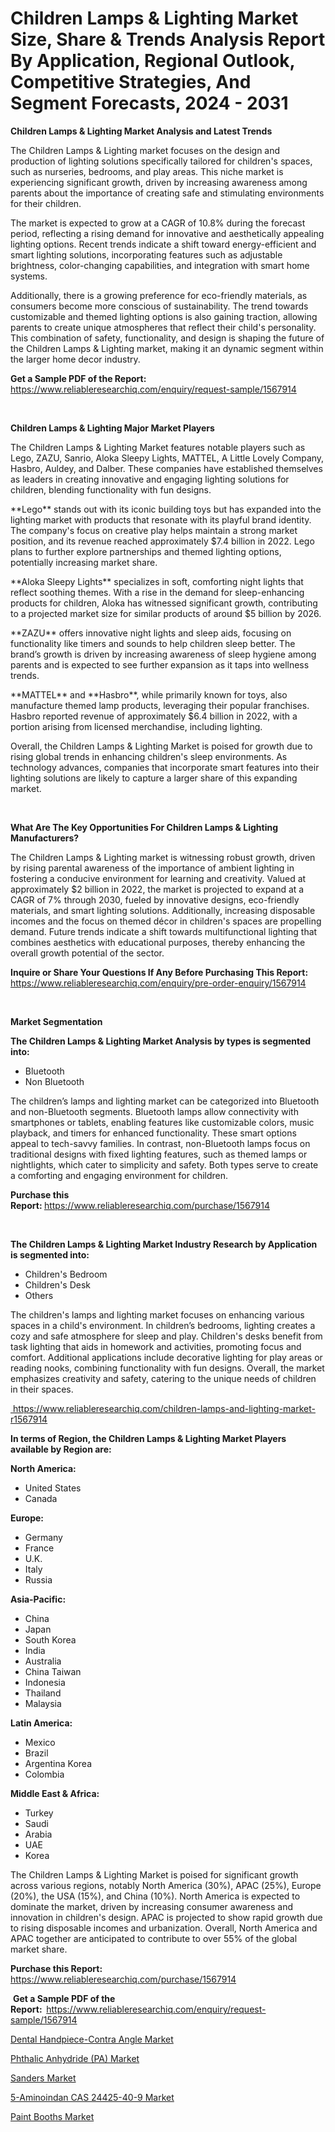 <p><h1>Children Lamps & Lighting Market Size, Share & Trends Analysis Report By Application, Regional Outlook, Competitive Strategies, And Segment Forecasts, 2024 - 2031</h1></p><p><strong>Children Lamps & Lighting Market Analysis and Latest Trends</strong></p>
<p><p>The Children Lamps & Lighting market focuses on the design and production of lighting solutions specifically tailored for children's spaces, such as nurseries, bedrooms, and play areas. This niche market is experiencing significant growth, driven by increasing awareness among parents about the importance of creating safe and stimulating environments for their children. </p><p>The market is expected to grow at a CAGR of 10.8% during the forecast period, reflecting a rising demand for innovative and aesthetically appealing lighting options. Recent trends indicate a shift toward energy-efficient and smart lighting solutions, incorporating features such as adjustable brightness, color-changing capabilities, and integration with smart home systems. </p><p>Additionally, there is a growing preference for eco-friendly materials, as consumers become more conscious of sustainability. The trend towards customizable and themed lighting options is also gaining traction, allowing parents to create unique atmospheres that reflect their child's personality. This combination of safety, functionality, and design is shaping the future of the Children Lamps & Lighting market, making it an dynamic segment within the larger home decor industry.</p></p>
<p><strong>Get a Sample PDF of the Report:&nbsp;</strong> <a href="https://www.reliableresearchiq.com/enquiry/request-sample/1567914">https://www.reliableresearchiq.com/enquiry/request-sample/1567914</a></p>
<p>&nbsp;</p>
<p><strong>Children Lamps & Lighting Major Market Players</strong></p>
<p><p>The Children Lamps & Lighting Market features notable players such as Lego, ZAZU, Sanrio, Aloka Sleepy Lights, MATTEL, A Little Lovely Company, Hasbro, Auldey, and Dalber. These companies have established themselves as leaders in creating innovative and engaging lighting solutions for children, blending functionality with fun designs.</p><p>**Lego** stands out with its iconic building toys but has expanded into the lighting market with products that resonate with its playful brand identity. The company's focus on creative play helps maintain a strong market position, and its revenue reached approximately $7.4 billion in 2022. Lego plans to further explore partnerships and themed lighting options, potentially increasing market share.</p><p>**Aloka Sleepy Lights** specializes in soft, comforting night lights that reflect soothing themes. With a rise in the demand for sleep-enhancing products for children, Aloka has witnessed significant growth, contributing to a projected market size for similar products of around $5 billion by 2026. </p><p>**ZAZU** offers innovative night lights and sleep aids, focusing on functionality like timers and sounds to help children sleep better. The brand’s growth is driven by increasing awareness of sleep hygiene among parents and is expected to see further expansion as it taps into wellness trends.</p><p>**MATTEL** and **Hasbro**, while primarily known for toys, also manufacture themed lamp products, leveraging their popular franchises. Hasbro reported revenue of approximately $6.4 billion in 2022, with a portion arising from licensed merchandise, including lighting.</p><p>Overall, the Children Lamps & Lighting Market is poised for growth due to rising global trends in enhancing children's sleep environments. As technology advances, companies that incorporate smart features into their lighting solutions are likely to capture a larger share of this expanding market.</p></p>
<p>&nbsp;</p>
<p><strong>What Are The Key Opportunities For Children Lamps & Lighting Manufacturers?</strong></p>
<p><p>The Children Lamps & Lighting market is witnessing robust growth, driven by rising parental awareness of the importance of ambient lighting in fostering a conducive environment for learning and creativity. Valued at approximately $2 billion in 2022, the market is projected to expand at a CAGR of 7% through 2030, fueled by innovative designs, eco-friendly materials, and smart lighting solutions. Additionally, increasing disposable incomes and the focus on themed décor in children's spaces are propelling demand. Future trends indicate a shift towards multifunctional lighting that combines aesthetics with educational purposes, thereby enhancing the overall growth potential of the sector.</p></p>
<p><strong>Inquire or Share Your Questions If Any Before Purchasing This Report:</strong> <a href="https://www.reliableresearchiq.com/enquiry/pre-order-enquiry/1567914">https://www.reliableresearchiq.com/enquiry/pre-order-enquiry/1567914</a></p>
<p>&nbsp;</p>
<p><strong>Market Segmentation</strong></p>
<p><strong>The Children Lamps & Lighting Market Analysis by types is segmented into:</strong></p>
<p><ul><li>Bluetooth</li><li>Non Bluetooth</li></ul></p>
<p><p>The children’s lamps and lighting market can be categorized into Bluetooth and non-Bluetooth segments. Bluetooth lamps allow connectivity with smartphones or tablets, enabling features like customizable colors, music playback, and timers for enhanced functionality. These smart options appeal to tech-savvy families. In contrast, non-Bluetooth lamps focus on traditional designs with fixed lighting features, such as themed lamps or nightlights, which cater to simplicity and safety. Both types serve to create a comforting and engaging environment for children.</p></p>
<p><strong>Purchase this Report:&nbsp;</strong><a href="https://www.reliableresearchiq.com/purchase/1567914">https://www.reliableresearchiq.com/purchase/1567914</a></p>
<p>&nbsp;</p>
<p><strong>The Children Lamps & Lighting Market Industry Research by Application is segmented into:</strong></p>
<p><ul><li>Children's Bedroom</li><li>Children's Desk</li><li>Others</li></ul></p>
<p><p>The children's lamps and lighting market focuses on enhancing various spaces in a child's environment. In children’s bedrooms, lighting creates a cozy and safe atmosphere for sleep and play. Children's desks benefit from task lighting that aids in homework and activities, promoting focus and comfort. Additional applications include decorative lighting for play areas or reading nooks, combining functionality with fun designs. Overall, the market emphasizes creativity and safety, catering to the unique needs of children in their spaces.</p></p>
<p><a href="https://www.reliableresearchiq.com/children-lamps-and-lighting-market-r1567914">&nbsp;https://www.reliableresearchiq.com/children-lamps-and-lighting-market-r1567914</a></p>
<p><strong>In terms of Region, the Children Lamps & Lighting Market Players available by Region are:</strong></p>
<p>
    <p> <strong> North America: </strong>
        <ul>
            <li>United States</li>
            <li>Canada</li>
        </ul>
        </p> 
    <p> <strong> Europe: </strong>
        <ul>
            <li>Germany</li>
            <li>France</li>
            <li>U.K.</li>
            <li>Italy</li>
            <li>Russia</li>
        </ul>
        </p> 
    <p> <strong> Asia-Pacific: </strong>
        <ul>
            <li>China</li>
            <li>Japan</li>
            <li>South Korea</li>
            <li>India</li>
            <li>Australia</li>
            <li>China Taiwan</li>
            <li>Indonesia</li>
            <li>Thailand</li>
            <li>Malaysia</li>
        </ul>
        </p> 
    <p> <strong> Latin America: </strong>
        <ul>
            <li>Mexico</li>
            <li>Brazil</li>
            <li>Argentina Korea</li>
            <li>Colombia</li>
        </ul>
        </p> 
    <p> <strong> Middle East & Africa: </strong>
        <ul>
            <li>Turkey</li>
            <li>Saudi</li>
            <li>Arabia</li>
            <li>UAE</li>
            <li>Korea</li>
        </ul>
    </p>
    </p>
<p><p>The Children Lamps & Lighting Market is poised for significant growth across various regions, notably North America (30%), APAC (25%), Europe (20%), the USA (15%), and China (10%). North America is expected to dominate the market, driven by increasing consumer awareness and innovation in children's design. APAC is projected to show rapid growth due to rising disposable incomes and urbanization. Overall, North America and APAC together are anticipated to contribute to over 55% of the global market share.</p></p>
<p><strong>Purchase this Report: </strong><a href="https://www.reliableresearchiq.com/purchase/1567914">https://www.reliableresearchiq.com/purchase/1567914</a></p>
<p>&nbsp;<strong>Get a Sample PDF of the Report:&nbsp;&nbsp;</strong><a href="https://www.reliableresearchiq.com/enquiry/request-sample/1567914">https://www.reliableresearchiq.com/enquiry/request-sample/1567914</a></p>
<p><strong></strong></p>
<p><p><a href="https://issuu.com/reportprime-2/docs/dental-handpiece-contra-angle-marke_b4cbc6acf463d6">Dental Handpiece-Contra Angle Market</a></p><p><a href="https://medium.com/@royfoote921/global-phthalic-anhydride-pa-market-by-product-type-by-application-by-region-and-companies-30908aa740e2">Phthalic Anhydride (PA) Market</a></p><p><a href="https://www.linkedin.com/pulse/strategic-insights-global-sanders-market-trends-2024-2031-covered-rviif?trackingId=PDUVJmo9TIivOdL%2FKYxZfQ%3D%3D">Sanders Market</a></p><p><a href="https://medium.com/@royfoote921/strategic-market-insights-into-the-global-5-aminoindan-cas-24425-40-9-market-2024-2031-091ee052321c?postPublishedType=repub">5-Aminoindan CAS 24425-40-9 Market</a></p><p><a href="https://www.linkedin.com/pulse/paint-booths-market-global-regional-analysis-focus-region-country-level-plixf?trackingId=Y5ik7IAJTKaz9lhh5RZibQ%3D%3D">Paint Booths Market</a></p></p>